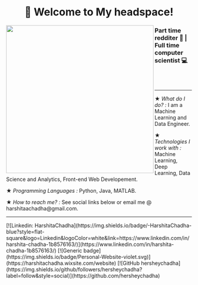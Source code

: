 <h1 align='center'>🔮 Welcome to My headspace!</h1>
<img align='left' src="https://media.giphy.com/media/l1J9uTjO4mqy36gqQ/giphy.gif" width="400">
<h3>Part time redditer 🤡 | Full time computer scientist 💻</h3>
<br> <br> <hr>
<p>★ <em>What do I do? : </em>I am a Machine Learning and Data Engineer.</p>
  ★ <em>Technologies I work with :</em> Machine Learning, Deep Learning, Data Science and Analytics, Front-end Web Developement.</p>
  ★ <em>Programming Languages : </em>Python, Java, MATLAB.</p>
  ★ <em>How to reach me? :</em> See social links below or email me @ harshitaachadha@gmail.com.
  </p>
  <hr>
[![Linkedin: HarshitaChadha](https://img.shields.io/badge/-HarshitaChadha-blue?style=flat-square&logo=Linkedin&logoColor=white&link=https://www.linkedin.com/in/harshita-chadha-1b8576163/)](https://www.linkedin.com/in/harshita-chadha-1b8576163/)
[![Generic badge](https://img.shields.io/badge/Personal-Website-violet.svg)](https://harshitachadha.wixsite.com/website)
[![GitHub hersheychadha](https://img.shields.io/github/followers/hersheychadha?label=follow&style=social)](https://github.com/hersheychadha)

